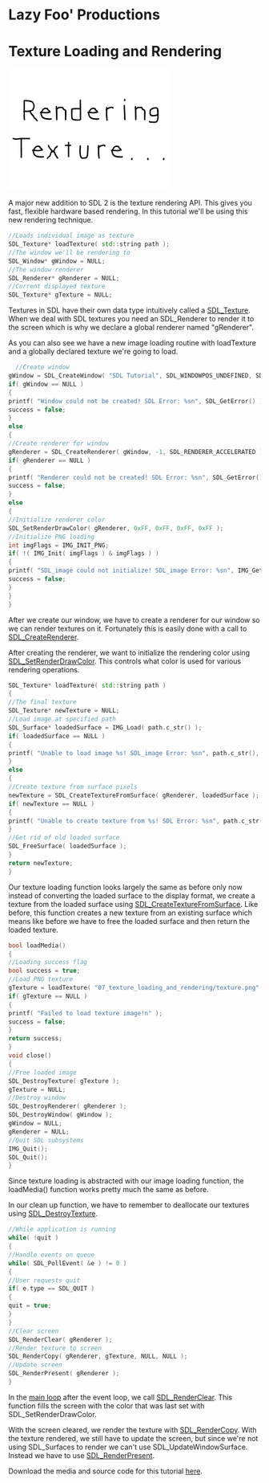 # Lazy Foo' Productions

# Texture Loading and Rendering

![](images/preview-6.png)

A major new addition to SDL 2 is the texture rendering API. This gives you fast, flexible hardware based rendering. In this tutorial we'll be using this new rendering
technique.
```cpp
//Loads individual image as texture
SDL_Texture* loadTexture( std::string path );
//The window we'll be rendering to
SDL_Window* gWindow = NULL;
//The window renderer
SDL_Renderer* gRenderer = NULL;
//Current displayed texture
SDL_Texture* gTexture = NULL;
```
Textures in SDL have their own data type intuitively called a [SDL_Texture](http://wiki.libsdl.org/SDL_Texture). When we deal with SDL textures you need
an SDL_Renderer to render it to the screen which is why we declare a global renderer named "gRenderer".

As you can also see we have a new image loading routine with loadTexture and a globally declared texture we're going to load.
```cpp
  //Create window
gWindow = SDL_CreateWindow( "SDL Tutorial", SDL_WINDOWPOS_UNDEFINED, SDL_WINDOWPOS_UNDEFINED, SCREEN_WIDTH, SCREEN_HEIGHT, SDL_WINDOW_SHOWN );
if( gWindow == NULL )
{
printf( "Window could not be created! SDL Error: %sn", SDL_GetError() );
success = false;
}
else
{
//Create renderer for window
gRenderer = SDL_CreateRenderer( gWindow, -1, SDL_RENDERER_ACCELERATED );
if( gRenderer == NULL )
{
printf( "Renderer could not be created! SDL Error: %sn", SDL_GetError() );
success = false;
}
else
{
//Initialize renderer color
SDL_SetRenderDrawColor( gRenderer, 0xFF, 0xFF, 0xFF, 0xFF );
//Initialize PNG loading
int imgFlags = IMG_INIT_PNG;
if( !( IMG_Init( imgFlags ) & imgFlags ) )
{
printf( "SDL_image could not initialize! SDL_image Error: %sn", IMG_GetError() );
success = false;
}
}
}
```
After we create our window, we have to create a renderer for our window so we can render textures on it. Fortunately this is easily done with a call to
[SDL_CreateRenderer](http://wiki.libsdl.org/SDL_CreateRenderer).

After creating the renderer, we want to initialize the rendering color using
[SDL_SetRenderDrawColor](http://wiki.libsdl.org/SDL_SetRenderDrawColor). This controls what color is used for various rendering operations.
```cpp
SDL_Texture* loadTexture( std::string path )
{
//The final texture
SDL_Texture* newTexture = NULL;
//Load image at specified path
SDL_Surface* loadedSurface = IMG_Load( path.c_str() );
if( loadedSurface == NULL )
{
printf( "Unable to load image %s! SDL_image Error: %sn", path.c_str(), IMG_GetError() );
}
else
{
//Create texture from surface pixels
newTexture = SDL_CreateTextureFromSurface( gRenderer, loadedSurface );
if( newTexture == NULL )
{
printf( "Unable to create texture from %s! SDL Error: %sn", path.c_str(), SDL_GetError() );
}
//Get rid of old loaded surface
SDL_FreeSurface( loadedSurface );
}
return newTexture;
}
```
Our texture loading function looks largely the same as before only now instead of converting the loaded surface to the display format, we create a texture from the loaded surface
using [SDL_CreateTextureFromSurface](http://wiki.libsdl.org/SDL_CreateTextureFromSurface). Like before, this function creates a new texture from an
existing surface which means like before we have to free the loaded surface and then return the loaded texture.
```cpp
bool loadMedia()
{
//Loading success flag
bool success = true;
//Load PNG texture
gTexture = loadTexture( "07_texture_loading_and_rendering/texture.png" );
if( gTexture == NULL )
{
printf( "Failed to load texture image!n" );
success = false;
}
return success;
}
void close()
{
//Free loaded image
SDL_DestroyTexture( gTexture );
gTexture = NULL;
//Destroy window
SDL_DestroyRenderer( gRenderer );
SDL_DestroyWindow( gWindow );
gWindow = NULL;
gRenderer = NULL;
//Quit SDL subsystems
IMG_Quit();
SDL_Quit();
}
```
Since texture loading is abstracted with our image loading function, the loadMedia() function works pretty much the same as before.

In our clean up function, we have to remember to deallocate our textures using [SDL_DestroyTexture](http://wiki.libsdl.org/SDL_DestroyTexture).
```cpp
//While application is running
while( !quit )
{
//Handle events on queue
while( SDL_PollEvent( &e ) != 0 )
{
//User requests quit
if( e.type == SDL_QUIT )
{
quit = true;
}
}
//Clear screen
SDL_RenderClear( gRenderer );
//Render texture to screen
SDL_RenderCopy( gRenderer, gTexture, NULL, NULL );
//Update screen
SDL_RenderPresent( gRenderer );
}
```
In the [main loop](index-3.php.htm) after the event loop, we call
[SDL_RenderClear](http://wiki.libsdl.org/SDL_RenderClear). This function fills the screen with the color that was last set with SDL_SetRenderDrawColor.

With the screen cleared, we render the texture with [SDL_RenderCopy](http://wiki.libsdl.org/SDL_RenderCopy). With the texture rendered, we still have to
update the screen, but since we're not using SDL_Surfaces to render we can't use SDL_UpdateWindowSurface. Instead we have to use
[SDL_RenderPresent](http://wiki.libsdl.org/SDL_RenderPresent).

Download the media and source code for this tutorial [here](zip/07_texture_loading_and_rendering.zip).

